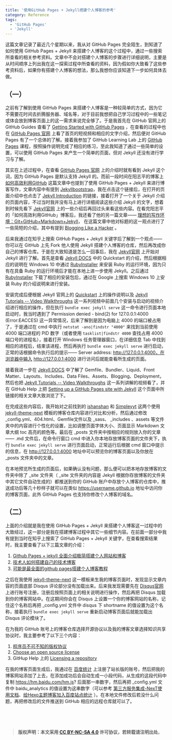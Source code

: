 ```yaml
---
title: '使用GitHub Pages + Jekyll搭建个人博客的参考'
category: Reference
tags: 
  - 'GitHub Pages'
  - 'Jekyll'
---
```


这篇文章记录了最近几个星期以来，我从对 GitHub Pages 完全陌生，到知道了如何使用 GitHub Pages + Jekyll 来搭建个人博客的这个过程中，通过一些搜索所查看的相关参考资料。文章中不会对搭建个人博客的步骤进行详细说明，主要是从时间顺序上列出我在这一探索过程中所查看的资料，因为假如你大致看了这些参考资料后，如果你有搭建个人博客的想法，那么我想你应该知道下一步如何具体去做。

<!-- more -->

## （一）

之前有了解到使用 GitHub Pages 来搭建个人博客是一种较简单的方式，因为它不需要花时间去折腾服务器、域名等，对于目前我想把自己学习过程中的一些笔记或体会放到博客页面上的这一需求来说完全够了。于是我首先在 GitHub 官网上的 GitHub Guides 查看了 [Getting Started with GitHub Pages](https://guides.github.com/features/pages/) ，在查看的过程中也在 [GitHub Pages 官网](https://pages.github.com/) 上看了首页的短视频和相应的文字介绍，然后便对 GitHub Pages 有了一个总体的了解。接着我参加了 GitHub Learning Lab 上的 [GitHub Pages](https://lab.github.com/githubtraining/github-pages) 课程，按照操作说明完成了相应的练习，至此我知道了通过一些简单的设置，可以使用 GitHub Pages 来产生一个简单的页面，但对 Jekyll 还没有进行学习与了解。

其实在上述过程中，在查看 [GitHub Pages 官网](https://pages.github.com/) 上的介绍时就有看到 Jekyll 这个词，因为 GitHub Pages 是默认支持 Jekyll 的。而前一段时间在阳志平的博客上 [如何高效利用GitHub](https://www.yangzhiping.com/tech/github.html) 这篇文章中也提到了使用 GitHub Pages + Jekyll 来进行博客写作，文章内容中有提到 [Jekyllbootstrap](http://jekyllbootstrap.com/)，我在点击这个链接后，在打开的页面介绍中也点击了 [Jekyll Introduction](http://jekyllbootstrap.com/lessons/jekyll-introduction.html) 的链接，接着打开了一个关于 Jekyll 介绍的页面内容，不过当时我并没有马上进行详细阅读这些介绍 Jekyll 的文字，想着到时候先看下  [Jekyll官网](https://jekyllrb.com/)  上的一些介绍后再回过头来看这些内容。在看完阳志平的「如何高效利用GitHub」博客后，我还看了他的另一篇文章——  [理想的写作环境：Git+GitHub+Markdown+Jekyll](https://www.yangzhiping.com/tech/writing-space.html)， 在这篇文章中他对标题的这一观点进行了一些简短的介绍，其中有提到 [Blogging Like a Hacker](http://tom.preston-werner.com/2008/11/17/blogging-like-a-hacker.html) 。

后来我通过在知乎上搜索 GitHub Pages + Jekyll 关键字后了解到一个观点——你可以在 GitHub 上先 Fork 他人使用 Jekyll 搭建个人博客的仓库，然后再改成你自己的博客仓库。于是在大致知道是怎么一回事后，我在 [Jekyll官网](https://jekyllrb.com/) 上开始对 Jekyll 进行了解。首先是查看 [Jekyll DOCS](https://jekyllrb.com/docs/) 中的 Quickstart 的介绍，然后根据相应的说明在 Windows 10 中通过 [RubyInstaller](https://rubyinstaller.org/) 来安装 Ruby 的运行环境，因为只有在具备 Ruby 的运行环境后才能在本地上进一步使用 Jekyll。之后通过 [RubyInstaller](https://rubyinstaller.org/) 下载了相应的安装包后，通过在 Google 上搜索 Windows 10 上安装 Ruby 的介绍说明来进行安装。

安装完成后便根据 Jekyll 官网上的 [Quickstart](https://jekyllrb.com/docs/) 上的操作说明以及 [Jekyll Tutorials -- Video Walkthroughs](https://jekyllrb.com/tutorials/video-walkthroughs/) 这一系列视频中前面几个安装与启动的视频介绍进行相应的操作，但在执行 `bundle exec jekyll serve` 这一命令进行页面本地启动时，我当时遇到了 Permission denied - bind(2) for 127.0.0.1:4000 (Error:EACCES) 这一异常情况，后来了解到是因为电脑上 4000 的端口被占用了，于是通过在 cmd 中执行 `netstat -ano|findstr "4000"` 来找到当前使用 4000 端口进程的 PID 数字（或者使用 `tasklist|findstr 4000` 查找占用 4000 端口号的进程名），接着打开 Windows 任务管理器窗口，在详细信息 Tab 中找到相应的进程后，结束该进程，然后再执行 `bundle exec jekyll serve` 进行启动，正常的话根据命令执行后的提示—— Server address: http://127.0.0.1:4000，在浏览器中输入 http://127.0.0.1:4000 进行访问后就能查看所生成的页面。

接着我进一步在  [Jekyll DOCS](https://jekyllrb.com/docs/) 中了解了 Gemfile、Bundler、Liquid、Front Matter、Layouts、Includes、Data Files、Assets、Blogging、Deployment，然后也把  [Jekyll Tutorials -- Video Walkthroughs](https://jekyllrb.com/tutorials/video-walkthroughs/) 这一系列讲解的视频看了，并在 GitHub Help 上把 [Setting up a GitHub Pages site with Jekyll](https://help.github.com/en/github/working-with-github-pages/setting-up-a-github-pages-site-with-jekyll) 这个页面中所链接的相关文章大致浏览了下。

在完成这些内容后，我开始对之前找到的 [ishanshan](https://github.com/ishanshan/ishanshan.github.io) 和 [Simpleyyt](https://github.com/Simpleyyt/simpleyyt.github.io) 这两个使用 [jekyll-theme-next](https://github.com/Simpleyyt/jekyll-theme-next) 模板的博客仓库内容进行对比和分析，然后通过修改 _config.yml、404.html、Gemfile文件以及 _sass、 _includes 、assets 等文件夹中的内容进行个性化的设置，比如调整页面字体大小、页面显示 Markdown 文章大纲 toc 高亮的颜色等。最后在 _posts 文件夹中按相应的规则放入你的文章—— .md 文件后，在命令行窗口 cmd 中进入你本地存放博客页面的文件夹下，执行 `bundle exec jekyll serve` 进行页面启动，正常运行后根据 cmd 窗口中提示的信息，在  http://127.0.0.1:4000 地址中可以预览你的博客页面以及你放在 _posts 文件夹中的文章。

在本地预览所生成的页面后，如果确认没有问题，那么便可以把本地存放博客的文件夹中除了 _site 文件夹（ _site 文件夹的内容是 Jekyll 根据你存放博客的文件夹中其它文件自动生成的）都推送到你的 GitHub 账户中存放个人博客的仓库中，推送成功后等几十秒样子就可以在类似 https://username.github.io 地址中访问你的博客页面，此外 GitHub Pages 也支持你修改个人博客的域名。

## （二）

上面的介绍就是我在使用 GitHub Pages + Jekyll 来搭建个人博客这一过程中的大致经过，这一部分是我在搭建博客过程中其它一些细节内容。在前面一部分中我有提到当时在知乎上搜索了 GitHub Pages + Jekyll 关键字，在查看搜索结果时，我主要查看了以下三篇文章的介绍：

1. [Github Pages + jekyll 全面介绍极简搭建个人网站和博客](https://zhuanlan.zhihu.com/p/51240503) 
2. [技术人如何搭建自己的技术博客](http://www.ityouknow.com/other/2018/09/16/create-blog.html) 
3. [可能是最全面的github pages搭建个人博客教程](https://lemonchann.github.io/create_blog_with_github_pages/) 

之后在我使用 [jekyll-theme-next](https://github.com/Simpleyyt/jekyll-theme-next) 这一模板来生我的博客页面时，发现显示文章内容的页面底部 Disqus 评论部分没有加载出来。后来我发现需要先在 [Disqus官网](https://disqus.com/) 上进行账号注册，注册后按照页面上的相关说明进行操作，然后再把 Disqus 加载到你的博客网站中。在这期间你会在 Disqus 上设置一个你的博客网站的名称，记住这个名称后再把 _config.yml 文件中 disqus 下 shortname 的值设置为这个名称，接着执行 `bundle exec jekyll serve` 重新启动博客页面后就能加载出 Disqus 评论模块了。

在为我的 GitHub 账号上的博客仓库选择开源协议以及我的博客文章选择知识共享协议时，我主要参考了以下三个内容：

1. [程序员不可不知的版权协议](https://www.gcssloop.com/tips/choose-license?hmsr=toutiao.io&utm_medium=toutiao.io&utm_source=toutiao.io) 
2. [Choose an open source license](https://choosealicense.com/) 
3. GitHup Help 上的 [Licensing a repository](https://help.github.com/en/github/creating-cloning-and-archiving-repositories/licensing-a-repository) 

在我的博客页面生成后，我通过在 [百度统计](https://tongji.baidu.com/web/welcome/login) 上注册了站长版的账号，然后把我的博客网站添加了上去，在添加成功后会自动生成一小段代码，从生成的这段代码中复制 https://hm.baidu.com/hm.js? 后面那一串数字，然后再把 _config.yml 文件中 baidu_analytics 的值设置为这串数字（可以参考 [第三方服务集成-NexT使用文档](http://theme-next.simpleyyt.com/third-party-services.html)、[给Hexo主题博客加入百度站点统计](https://blog.csdn.net/Sophie_U/article/details/84326459) ）。在本地文件修改后若没什么问题，再把修改后的文件推送到 GitHub 相应的远程仓库就可以了。

&nbsp;

&nbsp;

> **版权声明：本文采用 [CC BY-NC-SA 4.0](https://creativecommons.org/licenses/by-nc-sa/4.0/deed.zh) 许可协议，若转载请注明出处**。

